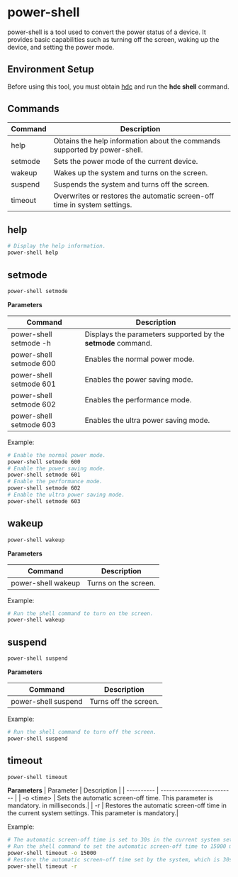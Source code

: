 # power-shell


power-shell is a tool used to convert the power status of a device. It provides basic capabilities such as turning off the screen, waking up the device, and setting the power mode.

## Environment Setup
<!--RP1-->
Before using this tool, you must obtain [hdc](../dfx/hdc.md) and run the **hdc shell** command.
<!--RP1End-->

## Commands

| Command| Description|
| -------- | -------- |
| help | Obtains the help information about the commands supported by power-shell.|
| setmode | Sets the power mode of the current device.|
| wakeup | Wakes up the system and turns on the screen.|
| suspend | Suspends the system and turns off the screen.|
| timeout | Overwrites or restores the automatic screen-off time in system settings.|


## help

```bash
# Display the help information.
power-shell help
```


## setmode

```bash
power-shell setmode
```

**Parameters**

| Command                               | Description                      |
| ----------------------------------- | -------------------------- |
| power-shell setmode -h | Displays the parameters supported by the **setmode** command.|
| power-shell setmode 600 | Enables the normal power mode.|
| power-shell setmode 601 | Enables the power saving mode.|
| power-shell setmode 602 | Enables the performance mode.|
| power-shell setmode 603 | Enables the ultra power saving mode.|

Example:
```bash
# Enable the normal power mode.
power-shell setmode 600
# Enable the power saving mode.
power-shell setmode 601
# Enable the performance mode.
power-shell setmode 602
# Enable the ultra power saving mode.
power-shell setmode 603
```


## wakeup

```bash
power-shell wakeup
```

**Parameters**

| Command                         | Description                    |
| ----------------------------- | ------------------------ |
| power-shell wakeup | Turns on the screen.|


Example:

```bash
# Run the shell command to turn on the screen.
power-shell wakeup
```


## suspend

```bash
power-shell suspend
```


**Parameters**

| Command      | Description                      |
| ---------- | -------------------------- |
| power-shell suspend  | Turns off the screen.|


Example:

```bash
# Run the shell command to turn off the screen.
power-shell suspend
```

## timeout

```bash
power-shell timeout
```

**Parameters**
| Parameter      | Description                      |
| ---------- | -------------------------- |
| -o \<time\> | Sets the automatic screen-off time. This parameter is mandatory. in milliseconds.|
| -r | Restores the automatic screen-off time in the current system settings. This parameter is mandatory.|

Example:

```bash
# The automatic screen-off time is set to 30s in the current system settings.
# Run the shell command to set the automatic screen-off time to 15000 ms.
power-shell timeout -o 15000
# Restore the automatic screen-off time set by the system, which is 30s.
power-shell timeout -r
```
